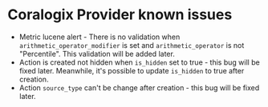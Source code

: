 # Coralogix Provider known issues

* Metric lucene alert - There is no validation when `arithmetic_operator_modifier` is set and `arithmetic_operator` is not "Percentile". This validation will be added later.
* Action is created not hidden when `is_hidden` set to true - this bug will be fixed later. Meanwhile, it's possible to update `is_hidden` to true after creation.
* Action `source_type` can't be change after creation - this bug will be fixed later.